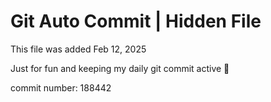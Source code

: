 # Git Auto Commit | Hidden File

This file was added Feb 12, 2025

Just for fun and keeping my daily git commit active 🤪

commit number: 188442

